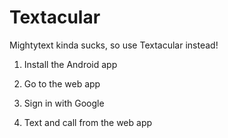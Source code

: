 # Textacular

Mightytext kinda sucks, so use Textacular instead!

1.  Install the Android app

2.  Go to the web app

3.  Sign in with Google

4.  Text and call from the web app
